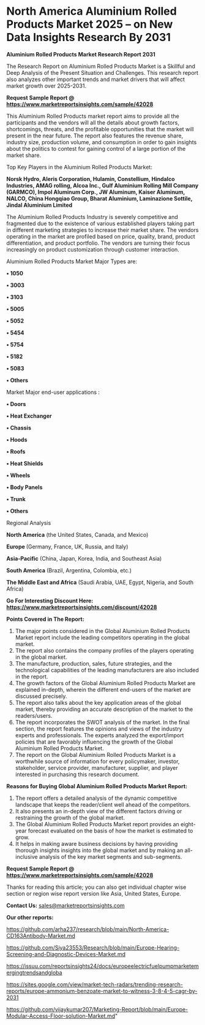# North America Aluminium Rolled Products Market 2025 – on New Data Insights Research By 2031

<strong>Aluminium Rolled Products Market Research Report 2031</strong>

The Research Report on Aluminium Rolled Products Market is a Skillful and Deep Analysis of the Present Situation and Challenges. This research report also analyzes other important trends and market drivers that will affect market growth over 2025-2031.

<strong>Request Sample Report @ <a href=https://www.marketreportsinsights.com/sample/42028>https://www.marketreportsinsights.com/sample/42028</a></strong>

This Aluminium Rolled Products market report aims to provide all the participants and the vendors will all the details about growth factors, shortcomings, threats, and the profitable opportunities that the market will present in the near future. The report also features the revenue share, industry size, production volume, and consumption in order to gain insights about the politics to contest for gaining control of a large portion of the market share.

Top Key Players in the Aluminium Rolled Products Market:

<strong>Norsk Hydro, Aleris Corporation, Hulamin, Constellium, Hindalco Industries, AMAG rolling, Alcoa Inc., Gulf Aluminium Rolling Mill Company (GARMCO), Impol Aluminum Corp., JW Aluminum, Kaiser Aluminum, NALCO, China Hongqiao Group, Bharat Aluminium, Laminazione Sottile, Jindal Aluminium Limited</strong>

The Aluminium Rolled Products Industry is severely competitive and fragmented due to the existence of various established players taking part in different marketing strategies to increase their market share. The vendors operating in the market are profiled based on price, quality, brand, product differentiation, and product portfolio. The vendors are turning their focus increasingly on product customization through customer interaction.

Aluminium Rolled Products Market Major Types are:

<strong>•  1050

•  3003

•  3103

•  5005

•  5052

•  5454

•  5754

•  5182

•  5083

•  Others</strong>

Market Major end-user applications :

<strong>•  Doors

•  Heat Exchanger

•  Chassis

•  Hoods

•  Roofs

•  Heat Shields

•  Wheels

•  Body Panels

•  Trunk

•  Others</strong>

Regional Analysis

</u><strong><b>North America</b></strong> (the United States, Canada, and Mexico)

<strong><b>Europe </b></strong>(Germany, France, UK, Russia, and Italy)

<strong><b>Asia-Pacific</b></strong> (China, Japan, Korea, India, and Southeast Asia)

<strong><b>South America</b></strong> (Brazil, Argentina, Colombia, etc.)

<strong><b>The Middle East and Africa</b></strong> (Saudi Arabia, UAE, Egypt, Nigeria, and South Africa)

<strong>Go For Interesting Discount Here: <a href=https://www.marketreportsinsights.com/discount/42028>https://www.marketreportsinsights.com/discount/42028</a></strong>

<strong>Points Covered in The Report:</strong>
<ol>
  <li>The major points considered in the Global Aluminium Rolled Products Market report include the leading competitors operating in the global market.</li>
  <li>The report also contains the company profiles of the players operating in the global market.</li>
  <li>The manufacture, production, sales, future strategies, and the technological capabilities of the leading manufacturers are also included in the report.</li>
  <li>The growth factors of the Global Aluminium Rolled Products Market are explained in-depth, wherein the different end-users of the market are discussed precisely.</li>
  <li>The report also talks about the key application areas of the global market, thereby providing an accurate description of the market to the readers/users.</li>
  <li>The report incorporates the SWOT analysis of the market. In the final section, the report features the opinions and views of the industry experts and professionals. The experts analyzed the export/import policies that are favorably influencing the growth of the Global Aluminium Rolled Products Market.</li>
  <li>The report on the Global Aluminium Rolled Products Market is a worthwhile source of information for every policymaker, investor, stakeholder, service provider, manufacturer, supplier, and player interested in purchasing this research document.</li>
</ol>
<strong>Reasons for Buying Global Aluminium Rolled Products Market Report:</strong>

<ol>
  <li>The report offers a detailed analysis of the dynamic competitive landscape that keeps the reader/client well ahead of the competitors.</li>
  <li>It also presents an in-depth view of the different factors driving or restraining the growth of the global market.</li>
  <li>The Global Aluminium Rolled Products Market report provides an eight-year forecast evaluated on the basis of how the market is estimated to grow.</li>
  <li>It helps in making aware business decisions by having providing thorough insights insights into the global market and by making an all-inclusive analysis of the key market segments and sub-segments.</li>
</ol>
<strong>Request Sample Report @ <a href=https://www.marketreportsinsights.com/sample/42028>https://www.marketreportsinsights.com/sample/42028</a></strong>


Thanks for reading this article; you can also get individual chapter wise section or region wise report version like Asia, United States, Europe.

<strong>Contact Us:</strong>
sales@marketreportsinsights.com

<strong>Our other reports:</strong>

<a href=https://github.com/arha237/research/blob/main/North-America-CD163Antibody-Market.md>https://github.com/arha237/research/blob/main/North-America-CD163Antibody-Market.md</a>

<a href=https://github.com/Siya23553/Research/blob/main/Europe-Hearing-Screening-and-Diagnostic-Devices-Market.md>https://github.com/Siya23553/Research/blob/main/Europe-Hearing-Screening-and-Diagnostic-Devices-Market.md</a>

<a href=https://issuu.com/reportsinsights24/docs/europeelectricfuelpumpmarketemergingtrendsandgloba>https://issuu.com/reportsinsights24/docs/europeelectricfuelpumpmarketemergingtrendsandgloba</a>

<a href=https://sites.google.com/view/market-tech-radars/trending-research-reports/europe-ammonium-benzoate-market-to-witness-3-8-4-5-cagr-by-2031>https://sites.google.com/view/market-tech-radars/trending-research-reports/europe-ammonium-benzoate-market-to-witness-3-8-4-5-cagr-by-2031</a>

<a href=https://github.com/vijaykumar207/Marketing-Report/blob/main/Europe-Modular-Access-Floor-solution-Market.md>https://github.com/vijaykumar207/Marketing-Report/blob/main/Europe-Modular-Access-Floor-solution-Market.md</a>"
